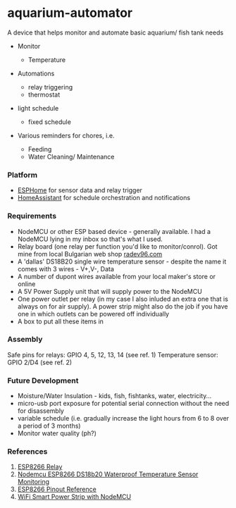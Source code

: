 # aquarium-automator
A device that helps monitor and automate basic aquarium/ fish tank needs


- Monitor
  - Temperature

- Automations
  - relay triggering
  - thermostat
- light schedule
  - fixed schedule
- Various reminders for chores, i.e.
  - Feeding
  - Water Cleaning/ Maintenance
  
### Platform ###
- [ESPHome](https://esphome.io) for sensor data and relay trigger
- [HomeAssistant](https://www.home-assistant.io) for schedule orchestration and notifications


### Requirements ###
- NodeMCU or other ESP based device - generally available. I had a NodeMCU lying in my inbox so that's what I used.
- Relay board (one relay per function you'd like to monitor/conrol). Got mine from local Bulgarian web shop [radev96.com](https://radev96.com)
- A 'dallas' DS18B20 single wire temperature sensor - despite the name it comes with 3 wires - V+,V-, Data
- A number of dupont wires available from your local maker's store or online
- A 5V Power Supply unit that will supply power to the NodeMCU
- One power outlet per relay (in my case I also inluded an extra one that is always on for air supply). A power strip might also do the job if you have one in which outlets can be powered off individually
- A box to put all these items in

### Assembly ###

Safe pins for relays: GPIO 4, 5, 12, 13, 14 (see ref. 1)
Temperature sensor: GPIO 2/D4 (see ref. 2)



### Future Development ###
- Moisture/Water Insulation - kids, fish, fishtanks, water, electricity…
- micro-usb port exposure for potential serial connection without the need for disassembly
- variable schedule (i.e. gradually increase the light hours from 6 to 8 over a period of 3 months)
- Monitor water quality (ph?)

### References ###
1. [ESP8266 Relay](https://randomnerdtutorials.com/esp8266-relay-module-ac-web-server/)
2. [Nodemcu ESP8266 DS18b20 Waterproof Temperature Sensor Monitoring](https://www.electroniclinic.com/nodemcu-esp8266-ds18b20-waterproof-temperature-sensor-monitoring/)
3. [ESP8266 Pinout Reference](https://randomnerdtutorials.com/esp8266-pinout-reference-gpios/)
4. [WiFi Smart Power Strip with NodeMCU](https://www.instructables.com/WiFi-Smart-Power-Strip-With-NodeMCU/)
